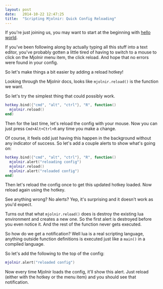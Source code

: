 ```yaml
---
layout: post
date:   2014-10-22 12:47:25
title:  "Scripting Mjolnir: Quick Config Reloading"
---
```



If you're just joining us, you may want to start at the beginning with [hello world](http://blog.josephholsten.com/post/scripting-your-mac-getting-started).

If you've been following along by actually typing all this stuff into a text editor, you've probably gotten a little tired of having to switch to a mouse to click on the Mjolnir menu item, the click reload. And hope that no errors were found in your config.

So let's make things a bit easier by adding a reload hotkey!

Looking through the Mjolnir docs, looks like `mjolnir.reload()` is the function we want.

So let's try the simplest thing that could possibly work.

```lua
hotkey.bind({"cmd", "alt", "ctrl"}, "R", function()
  mjolnir.reload()
end)
```

Then for the last time, let's reload the config with your mouse. Now you can just press `Cmd+Alt+Ctrl+R` any time you make a change.

Of course, it feels odd just having this happen in the background without any indicator of success. So let's add a couple alerts to show what's going on:

```lua
hotkey.bind({"cmd", "alt", "ctrl"}, "R", function()
  mjolnir.alert("reloading config")
  mjolnir.reload()
  mjolnir.alert("reloaded config")
end)
```

Then let's reload the config once to get this updated hotkey loaded. Now reload again using the hotkey.

See anything wrong? No alerts? Yep, it's surprising and it doesn't work as you'd expect.

Turns out that what `mjolnir.reload()` does is destroy the existing lua environment and creates a new one. So the first alert is destroyed before you even notice it. And the rest of the function never gets executed.

So how do we get a notification? Well lua is a real scripting language, anything outside function definitions is executed just like a `main()` in a compiled language.

So let's add the following to the top of the config:

```lua
mjolnir.alert("reloaded config")
```

Now every time Mjolnir loads the config, it'll show this alert. Just reload (either with the hotkey or the menu item) and you should see that notification.
